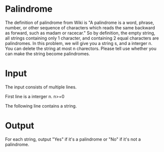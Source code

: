 # Palindrome
The definition of palindrome from Wiki is "A palindrome is a word, phrase, number, or other sequence of characters which reads the same backward as forward, such as madam or racecar."  So by definition, the empty string, all strings containing only 1 character, and containing 2 equal characters are palindromes.   In this problem, we will give you a string s, and a interger n. You can delete the string at most n charectors. Please tell use whether you can make the string become palindromes.

# Input
The input consists of multiple lines.

First line is a interger n. n>=0

The following line contains a string. 

# Output
For each string, output "Yes" if it's a palindrome or "No" if it's not a palindrome.
